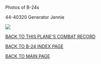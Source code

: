 
Photos of B-24s






 




44-40320 Generator Jennie  

![](44-40320.jpg)  
  

[BACK TO THIS PLANE'S COMBAT RECORD](b24s/44-40320.md)  

[BACK TO B-24 INDEX PAGE](000b24s.md)  

[BACK TO MAIN PAGE](index.html)


